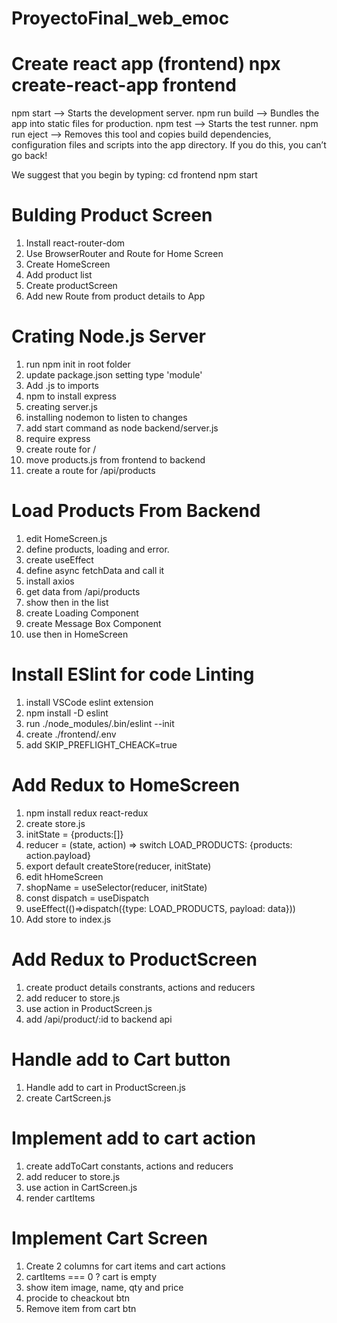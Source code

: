 # ProyectoFinal_web_emoc

# Create react app (frontend) npx create-react-app frontend

npm start --> Starts the development server.
npm run build --> Bundles the app into static files for production.
npm test --> Starts the test runner.
npm run eject --> Removes this tool and copies build dependencies, configuration files and scripts into the app directory. If you do this, you can’t go back!

We suggest that you begin by typing:
cd frontend
npm start

# Bulding Product Screen

1. Install react-router-dom
2. Use BrowserRouter and Route for Home Screen
3. Create HomeScreen
4. Add product list
5. Create productScreen
6. Add new Route from product details to App

# Crating Node.js Server

1. run npm init in root folder
2. update package.json setting type 'module'
3. Add .js to imports
4. npm to install express
5. creating server.js
6. installing nodemon to listen to changes
7. add start command as node backend/server.js
8. require express
9. create route for /
10. move products.js from frontend to backend
11. create a route for /api/products

# Load Products From Backend

1. edit HomeScreen.js
2. define products, loading and error.
3. create useEffect
4. define async fetchData and call it
5. install axios
6. get data from /api/products
7. show then in the list
8. create Loading Component
9. create Message Box Component
10. use then in HomeScreen

# Install ESlint for code Linting

1. install VSCode eslint extension
2. npm install -D eslint
3. run ./node_modules/.bin/eslint --init
4. create ./frontend/.env
5. add SKIP_PREFLIGHT_CHEACK=true

# Add Redux to HomeScreen

1. npm install redux react-redux
2. create store.js
3. initState = {products:[]}
4. reducer = (state, action) => switch LOAD_PRODUCTS: {products: action.payload}
5. export default createStore(reducer, initState)
6. edit hHomeScreen
7. shopName = useSelector(reducer, initState)
8. const dispatch = useDispatch
9. useEffect(()=>dispatch({type: LOAD_PRODUCTS, payload: data}))
10. Add store to index.js

# Add Redux to ProductScreen

1. create product details constrants, actions and reducers
2. add reducer to store.js
3. use action in ProductScreen.js
4. add /api/product/:id to backend api

# Handle add to Cart button

1. Handle add to cart in ProductScreen.js
2. create CartScreen.js

# Implement add to cart action

1. create addToCart constants, actions and reducers
2. add reducer to store.js
3. use action in CartScreen.js
4. render cartItems

# Implement Cart Screen

1. Create 2 columns for cart items and cart actions
2. cartItems === 0 ? cart is empty
3. show item image, name, qty and price
4. procide to cheackout btn
5. Remove item from cart btn
